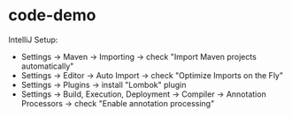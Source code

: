 # code-demo
IntelliJ Setup:
- Settings -> Maven -> Importing -> check "Import Maven projects automatically"
- Settings -> Editor -> Auto Import -> check "Optimize Imports on the Fly"
- Settings -> Plugins -> install "Lombok" plugin
- Settings -> Build, Execution, Deployment -> Compiler -> Annotation Processors -> check "Enable annotation processing"